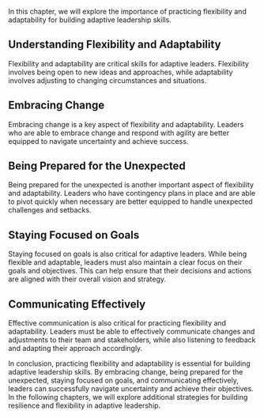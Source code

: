 
In this chapter, we will explore the importance of practicing flexibility and adaptability for building adaptive leadership skills.

Understanding Flexibility and Adaptability
------------------------------------------

Flexibility and adaptability are critical skills for adaptive leaders. Flexibility involves being open to new ideas and approaches, while adaptability involves adjusting to changing circumstances and situations.

Embracing Change
----------------

Embracing change is a key aspect of flexibility and adaptability. Leaders who are able to embrace change and respond with agility are better equipped to navigate uncertainty and achieve success.

Being Prepared for the Unexpected
---------------------------------

Being prepared for the unexpected is another important aspect of flexibility and adaptability. Leaders who have contingency plans in place and are able to pivot quickly when necessary are better equipped to handle unexpected challenges and setbacks.

Staying Focused on Goals
------------------------

Staying focused on goals is also critical for adaptive leaders. While being flexible and adaptable, leaders must also maintain a clear focus on their goals and objectives. This can help ensure that their decisions and actions are aligned with their overall vision and strategy.

Communicating Effectively
-------------------------

Effective communication is also critical for practicing flexibility and adaptability. Leaders must be able to effectively communicate changes and adjustments to their team and stakeholders, while also listening to feedback and adapting their approach accordingly.

In conclusion, practicing flexibility and adaptability is essential for building adaptive leadership skills. By embracing change, being prepared for the unexpected, staying focused on goals, and communicating effectively, leaders can successfully navigate uncertainty and achieve their objectives. In the following chapters, we will explore additional strategies for building resilience and flexibility in adaptive leadership.
